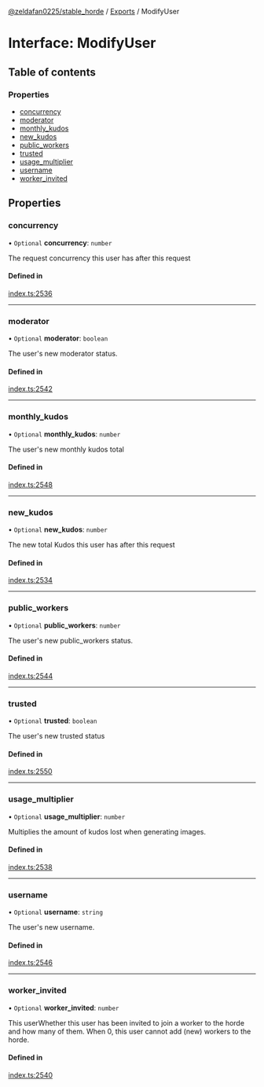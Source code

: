 [@zeldafan0225/stable_horde](../README.md) / [Exports](../modules.md) / ModifyUser

# Interface: ModifyUser

## Table of contents

### Properties

- [concurrency](ModifyUser.md#concurrency)
- [moderator](ModifyUser.md#moderator)
- [monthly\_kudos](ModifyUser.md#monthly_kudos)
- [new\_kudos](ModifyUser.md#new_kudos)
- [public\_workers](ModifyUser.md#public_workers)
- [trusted](ModifyUser.md#trusted)
- [usage\_multiplier](ModifyUser.md#usage_multiplier)
- [username](ModifyUser.md#username)
- [worker\_invited](ModifyUser.md#worker_invited)

## Properties

### concurrency

• `Optional` **concurrency**: `number`

The request concurrency this user has after this request

#### Defined in

[index.ts:2536](https://github.com/ZeldaFan0225/stable_horde/blob/c25ea19/index.ts#L2536)

___

### moderator

• `Optional` **moderator**: `boolean`

The user's new moderator status.

#### Defined in

[index.ts:2542](https://github.com/ZeldaFan0225/stable_horde/blob/c25ea19/index.ts#L2542)

___

### monthly\_kudos

• `Optional` **monthly\_kudos**: `number`

The user's new monthly kudos total

#### Defined in

[index.ts:2548](https://github.com/ZeldaFan0225/stable_horde/blob/c25ea19/index.ts#L2548)

___

### new\_kudos

• `Optional` **new\_kudos**: `number`

The new total Kudos this user has after this request

#### Defined in

[index.ts:2534](https://github.com/ZeldaFan0225/stable_horde/blob/c25ea19/index.ts#L2534)

___

### public\_workers

• `Optional` **public\_workers**: `number`

The user's new public_workers status.

#### Defined in

[index.ts:2544](https://github.com/ZeldaFan0225/stable_horde/blob/c25ea19/index.ts#L2544)

___

### trusted

• `Optional` **trusted**: `boolean`

The user's new trusted status

#### Defined in

[index.ts:2550](https://github.com/ZeldaFan0225/stable_horde/blob/c25ea19/index.ts#L2550)

___

### usage\_multiplier

• `Optional` **usage\_multiplier**: `number`

Multiplies the amount of kudos lost when generating images.

#### Defined in

[index.ts:2538](https://github.com/ZeldaFan0225/stable_horde/blob/c25ea19/index.ts#L2538)

___

### username

• `Optional` **username**: `string`

The user's new username.

#### Defined in

[index.ts:2546](https://github.com/ZeldaFan0225/stable_horde/blob/c25ea19/index.ts#L2546)

___

### worker\_invited

• `Optional` **worker\_invited**: `number`

This userWhether this user has been invited to join a worker to the horde and how many of them. When 0, this user cannot add (new) workers to the horde.

#### Defined in

[index.ts:2540](https://github.com/ZeldaFan0225/stable_horde/blob/c25ea19/index.ts#L2540)

